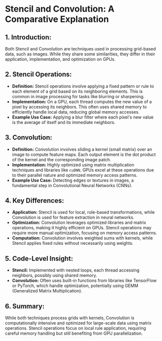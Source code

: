 # **Stencil and Convolution: A Comparative Explanation**

## **1. Introduction:**
Both Stencil and Convolution are techniques used in processing grid-based data, such as images. While they share some similarities, they differ in their application, implementation, and optimization on GPUs.

## **2. Stencil Operations:**
- **Definition:** Stencil operations involve applying a fixed pattern or rule to each element of a grid based on its neighboring elements. This is common in image processing for tasks like blurring or sharpening.
- **Implementation:** On a GPU, each thread computes the new value of a pixel by accessing its neighbors. This often uses shared memory to efficiently handle local data, reducing global memory accesses.
- **Example Use Case:** Applying a blur filter where each pixel's new value is the average of itself and its immediate neighbors.

## **3. Convolution:**
- **Definition:** Convolution involves sliding a kernel (small matrix) over an image to compute feature maps. Each output element is the dot product of the kernel and the corresponding image patch.
- **Implementation:** Highly optimized using matrix multiplication techniques and libraries like `cuDNN`. GPUs excel at these operations due to their parallel nature and optimized memory access patterns.
- **Example Use Case:** Detecting edges or textures in images, a fundamental step in Convolutional Neural Networks (CNNs).

## **4. Key Differences:**
- **Application:** Stencil is used for local, rule-based transformations, while Convolution is used for feature extraction in neural networks.
- **Optimization:** Convolution leverages optimized libraries and matrix operations, making it highly efficient on GPUs. Stencil operations may require more manual optimization, focusing on memory access patterns.
- **Computation:** Convolution involves weighted sums with kernels, while Stencil applies fixed rules without necessarily using weights.

## **5. Code-Level Insight:**
- **Stencil:** Implemented with nested loops, each thread accessing neighbors, possibly using shared memory.
- **Convolution:** Often uses built-in functions from libraries like TensorFlow or PyTorch, which handle optimization, potentially using GEMM (Generalized Matrix Multiplication).

## **6. Summary:**
While both techniques process grids with kernels, Convolution is computationally intensive and optimized for large-scale data using matrix operations. Stencil operations focus on local rule application, requiring careful memory handling but still benefiting from GPU parallelization.

